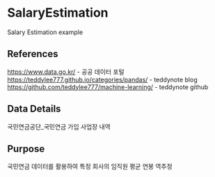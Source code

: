 # SalaryEstimation
Salary Estimation example

## References
https://www.data.go.kr/ - 공공 데이터 포털 
<br>
https://teddylee777.github.io/categories/pandas/ - teddynote blog <br>
https://github.com/teddylee777/machine-learning/ - teddynote github

## Data Details 
국민연금공단_국민연금 가입 사업장 내역

## Purpose
국민연금 데이터를 활용하여 특정 회사의 임직원 평균 연봉 역추정

